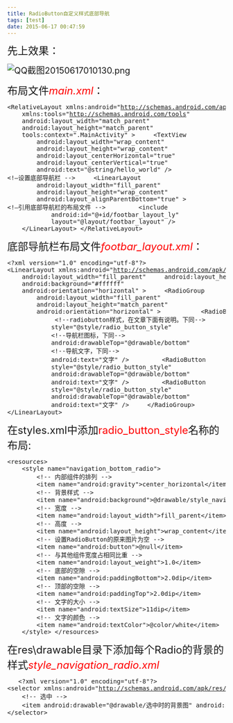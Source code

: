 ```yaml
---
title: RadioButton自定义样式底部导航
tags: [test]
date: 2015-06-17 00:47:59
---
```


<span style="font-size: 24px;">先上效果：</span>

<span style="font-size: 20px;">![QQ截图20150617010130.png](http://www.mandroid.cn/zb_users/upload/2015/06/201506171434474172281858.png "201506171434474172281858.png")</span>

<span style="font-size: 24px;">布局文件<span style="color: rgb(255, 0, 0);">_main.xml_</span>：</span>
<span style="font-size: 20px;"><pre class="brush:java;toolbar:false">&lt;RelativeLayout&nbsp;xmlns:android=&quot;http://schemas.android.com/apk/res/android&quot;
&nbsp;&nbsp;&nbsp;&nbsp;xmlns:tools=&quot;http://schemas.android.com/tools&quot;
&nbsp;&nbsp;&nbsp;&nbsp;android:layout_width=&quot;match_parent&quot;
&nbsp;&nbsp;&nbsp;&nbsp;android:layout_height=&quot;match_parent&quot;
&nbsp;&nbsp;&nbsp;&nbsp;tools:context=&quot;.MainActivity&quot;&nbsp;&gt;
&nbsp;&nbsp;&nbsp;&nbsp;&lt;TextView
&nbsp;&nbsp;&nbsp;&nbsp;&nbsp;&nbsp;&nbsp;&nbsp;android:layout_width=&quot;wrap_content&quot;
&nbsp;&nbsp;&nbsp;&nbsp;&nbsp;&nbsp;&nbsp;&nbsp;android:layout_height=&quot;wrap_content&quot;
&nbsp;&nbsp;&nbsp;&nbsp;&nbsp;&nbsp;&nbsp;&nbsp;android:layout_centerHorizontal=&quot;true&quot;
&nbsp;&nbsp;&nbsp;&nbsp;&nbsp;&nbsp;&nbsp;&nbsp;android:layout_centerVertical=&quot;true&quot;
&nbsp;&nbsp;&nbsp;&nbsp;&nbsp;&nbsp;&nbsp;&nbsp;android:text=&quot;@string/hello_world&quot;&nbsp;/&gt;
&lt;!—设置底部导航栏&nbsp;--&gt;
&nbsp;&nbsp;&nbsp;&nbsp;&lt;LinearLayout
&nbsp;&nbsp;&nbsp;&nbsp;&nbsp;&nbsp;&nbsp;&nbsp;android:layout_width=&quot;fill_parent&quot;
&nbsp;&nbsp;&nbsp;&nbsp;&nbsp;&nbsp;&nbsp;&nbsp;android:layout_height=&quot;wrap_content&quot;
&nbsp;&nbsp;&nbsp;&nbsp;&nbsp;&nbsp;&nbsp;&nbsp;android:layout_alignParentBottom=&quot;true&quot;&nbsp;&gt;
&lt;!—引用底部导航栏的布局文件&nbsp;--&gt;
&nbsp;&nbsp;&nbsp;&nbsp;&nbsp;&nbsp;&nbsp;&nbsp;&lt;include
&nbsp;&nbsp;&nbsp;&nbsp;&nbsp;&nbsp;&nbsp;&nbsp;&nbsp;&nbsp;&nbsp;&nbsp;android:id=&quot;@+id/footbar_layout_ly&quot;
&nbsp;&nbsp;&nbsp;&nbsp;&nbsp;&nbsp;&nbsp;&nbsp;&nbsp;&nbsp;&nbsp;&nbsp;layout=&quot;@layout/footbar_layout&quot;&nbsp;/&gt;
&nbsp;&nbsp;&nbsp;&nbsp;&lt;/LinearLayout&gt;
&lt;/RelativeLayout&gt;</pre></span>

<span style="font-size: 20px;"></span>

<span style="font-size: 24px;">底部导航栏布局文件<span style="color: rgb(255, 0, 0);">_footbar_layout.xml_</span>：</span>
<span style="font-size: 20px;"><pre class="brush:java;toolbar:false">&lt;?xml&nbsp;version=&quot;1.0&quot;&nbsp;encoding=&quot;utf-8&quot;?&gt;
&lt;LinearLayout&nbsp;xmlns:android=&quot;http://schemas.android.com/apk/res/android&quot;
&nbsp;&nbsp;&nbsp;&nbsp;android:layout_width=&quot;fill_parent&quot;
&nbsp;&nbsp;&nbsp;&nbsp;android:layout_height=&quot;60dp&quot;
&nbsp;&nbsp;&nbsp;&nbsp;android:background=&quot;#ffffff&quot;
&nbsp;&nbsp;&nbsp;&nbsp;android:orientation=&quot;horizontal&quot;&nbsp;&gt;
&nbsp;&nbsp;&nbsp;&nbsp;&lt;RadioGroup
&nbsp;&nbsp;&nbsp;&nbsp;&nbsp;&nbsp;&nbsp;&nbsp;android:layout_width=&quot;fill_parent&quot;
&nbsp;&nbsp;&nbsp;&nbsp;&nbsp;&nbsp;&nbsp;&nbsp;android:layout_height=&quot;match_parent&quot;
&nbsp;&nbsp;&nbsp;&nbsp;&nbsp;&nbsp;&nbsp;&nbsp;android:orientation=&quot;horizontal&quot;&nbsp;&gt;
&nbsp;
&nbsp;&nbsp;&nbsp;&nbsp;&nbsp;&nbsp;&nbsp;&nbsp;&lt;RadioButton
&nbsp;&nbsp;&nbsp;&nbsp;&nbsp;&nbsp;&nbsp;&nbsp;&nbsp;&nbsp;&nbsp;&nbsp;&nbsp;&lt;!--radiobutton样式，在文章下面有说明。下同--&gt;
&nbsp;&nbsp;&nbsp;&nbsp;&nbsp;&nbsp;&nbsp;&nbsp;&nbsp;&nbsp;&nbsp;&nbsp;style=&quot;@style/radio_button_style&quot;
&nbsp;&nbsp;&nbsp;&nbsp;&nbsp;&nbsp;&nbsp;&nbsp;&nbsp;&nbsp;&nbsp;&nbsp;&lt;!--导航栏图标，下同--&gt;
&nbsp;&nbsp;&nbsp;&nbsp;&nbsp;&nbsp;&nbsp;&nbsp;&nbsp;&nbsp;&nbsp;&nbsp;android:drawableTop=&quot;@drawable/bottom&quot;&nbsp;&nbsp;
&nbsp;&nbsp;&nbsp;&nbsp;&nbsp;&nbsp;&nbsp;&nbsp;&nbsp;&nbsp;&nbsp;&nbsp;&lt;!--导航文字，下同--&gt;
&nbsp;&nbsp;&nbsp;&nbsp;&nbsp;&nbsp;&nbsp;&nbsp;&nbsp;&nbsp;&nbsp;&nbsp;android:text=&quot;文字&quot;&nbsp;/&gt;
&nbsp;&nbsp;&nbsp;&nbsp;&nbsp;&nbsp;&nbsp;&nbsp;&lt;RadioButton
&nbsp;&nbsp;&nbsp;&nbsp;&nbsp;&nbsp;&nbsp;&nbsp;&nbsp;&nbsp;&nbsp;&nbsp;style=&quot;@style/radio_button_style&quot;
&nbsp;&nbsp;&nbsp;&nbsp;&nbsp;&nbsp;&nbsp;&nbsp;&nbsp;&nbsp;&nbsp;&nbsp;android:drawableTop=&quot;@drawable/bottom&quot;
&nbsp;&nbsp;&nbsp;&nbsp;&nbsp;&nbsp;&nbsp;&nbsp;&nbsp;&nbsp;&nbsp;&nbsp;android:text=&quot;文字&quot;&nbsp;/&gt;
&nbsp;&nbsp;&nbsp;&nbsp;&nbsp;&nbsp;&nbsp;&nbsp;&lt;RadioButton
&nbsp;&nbsp;&nbsp;&nbsp;&nbsp;&nbsp;&nbsp;&nbsp;&nbsp;&nbsp;&nbsp;&nbsp;style=&quot;@style/radio_button_style&quot;
&nbsp;&nbsp;&nbsp;&nbsp;&nbsp;&nbsp;&nbsp;&nbsp;&nbsp;&nbsp;&nbsp;&nbsp;android:drawableTop=&quot;@drawable/bottom&quot;
&nbsp;&nbsp;&nbsp;&nbsp;&nbsp;&nbsp;&nbsp;&nbsp;&nbsp;&nbsp;&nbsp;&nbsp;android:text=&quot;文字&quot;&nbsp;/&gt;
&nbsp;&nbsp;&nbsp;&nbsp;&lt;/RadioGroup&gt;
&lt;/LinearLayout&gt;</pre></span>

<span style="font-size: 24px;">在styles.xml中添加<span style="color: rgb(255, 0, 0);">radio_button_style</span>名称的布局:</span>
<span style="font-size: 20px;"><pre class="brush:java;toolbar:false">&lt;resources&gt;
&nbsp;&nbsp;&nbsp;&nbsp;&lt;style&nbsp;name=&quot;navigation_bottom_radio&quot;&gt;
&nbsp;&nbsp;&nbsp;&nbsp;&nbsp;&nbsp;&nbsp;&nbsp;&lt;!--&nbsp;内部组件的排列&nbsp;--&gt;
&nbsp;&nbsp;&nbsp;&nbsp;&nbsp;&nbsp;&nbsp;&nbsp;&lt;item&nbsp;name=&quot;android:gravity&quot;&gt;center_horizontal&lt;/item&gt;
&nbsp;&nbsp;&nbsp;&nbsp;&nbsp;&nbsp;&nbsp;&nbsp;&lt;!--&nbsp;背景样式&nbsp;--&gt;
&nbsp;&nbsp;&nbsp;&nbsp;&nbsp;&nbsp;&nbsp;&nbsp;&lt;item&nbsp;name=&quot;android:background&quot;&gt;@drawable/style_navigation_radio&lt;/item&gt;
&nbsp;&nbsp;&nbsp;&nbsp;&nbsp;&nbsp;&nbsp;&nbsp;&lt;!--&nbsp;宽度&nbsp;--&gt;
&nbsp;&nbsp;&nbsp;&nbsp;&nbsp;&nbsp;&nbsp;&nbsp;&lt;item&nbsp;name=&quot;android:layout_width&quot;&gt;fill_parent&lt;/item&gt;
&nbsp;&nbsp;&nbsp;&nbsp;&nbsp;&nbsp;&nbsp;&nbsp;&lt;!--&nbsp;高度&nbsp;--&gt;
&nbsp;&nbsp;&nbsp;&nbsp;&nbsp;&nbsp;&nbsp;&nbsp;&lt;item&nbsp;name=&quot;android:layout_height&quot;&gt;wrap_content&lt;/item&gt;
&nbsp;&nbsp;&nbsp;&nbsp;&nbsp;&nbsp;&nbsp;&nbsp;&lt;!--&nbsp;设置RadioButton的原来图片为空&nbsp;--&gt;
&nbsp;&nbsp;&nbsp;&nbsp;&nbsp;&nbsp;&nbsp;&nbsp;&lt;item&nbsp;name=&quot;android:button&quot;&gt;@null&lt;/item&gt;
&nbsp;&nbsp;&nbsp;&nbsp;&nbsp;&nbsp;&nbsp;&nbsp;&lt;!--&nbsp;与其他组件宽度占相同比重&nbsp;--&gt;
&nbsp;&nbsp;&nbsp;&nbsp;&nbsp;&nbsp;&nbsp;&nbsp;&lt;item&nbsp;name=&quot;android:layout_weight&quot;&gt;1.0&lt;/item&gt;
&nbsp;&nbsp;&nbsp;&nbsp;&nbsp;&nbsp;&nbsp;&nbsp;&lt;!--&nbsp;底部的空隙&nbsp;--&gt;
&nbsp;&nbsp;&nbsp;&nbsp;&nbsp;&nbsp;&nbsp;&nbsp;&lt;item&nbsp;name=&quot;android:paddingBottom&quot;&gt;2.0dip&lt;/item&gt;
&nbsp;&nbsp;&nbsp;&nbsp;&nbsp;&nbsp;&nbsp;&nbsp;&lt;!--&nbsp;顶部的空隙&nbsp;--&gt;
&nbsp;&nbsp;&nbsp;&nbsp;&nbsp;&nbsp;&nbsp;&nbsp;&lt;item&nbsp;name=&quot;android:paddingTop&quot;&gt;2.0dip&lt;/item&gt;
&nbsp;&nbsp;&nbsp;&nbsp;&nbsp;&nbsp;&nbsp;&nbsp;&lt;!--&nbsp;文字的大小&nbsp;--&gt;
&nbsp;&nbsp;&nbsp;&nbsp;&nbsp;&nbsp;&nbsp;&nbsp;&lt;item&nbsp;name=&quot;android:textSize&quot;&gt;11dip&lt;/item&gt;
&nbsp;&nbsp;&nbsp;&nbsp;&nbsp;&nbsp;&nbsp;&nbsp;&lt;!--&nbsp;文字的颜色&nbsp;--&gt;
&nbsp;&nbsp;&nbsp;&nbsp;&nbsp;&nbsp;&nbsp;&nbsp;&lt;item&nbsp;name=&quot;android:textColor&quot;&gt;@color/white&lt;/item&gt;
&nbsp;&nbsp;&nbsp;&nbsp;&lt;/style&gt;
&lt;/resources&gt;</pre></span>

<span style="font-size: 24px;">在res\drawable目录下添加每个Radio的背景的样式<span style="color: rgb(255, 0, 0);">_style_navigation_radio.xml_</span></span>
<span style="font-size: 20px;"><pre class="brush:xml;toolbar:false">&nbsp;&nbsp;&nbsp;&lt;?xml&nbsp;version=&quot;1.0&quot;&nbsp;encoding=&quot;utf-8&quot;?&gt;
&lt;selector&nbsp;xmlns:android=&quot;http://schemas.android.com/apk/res/android&quot;&gt;
&nbsp;&nbsp;&nbsp;&nbsp;&lt;!--&nbsp;选中&nbsp;--&gt;
&nbsp;&nbsp;&nbsp;&nbsp;&lt;item&nbsp;android:drawable=&quot;@drawable/选中时的背景图&quot;&nbsp;android:state_checked=&quot;true&quot;/&gt;
&lt;/selector&gt;</pre></span>

&nbsp;